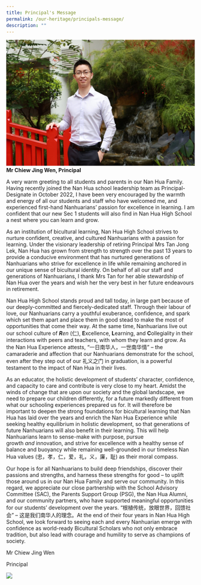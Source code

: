 ```yaml
---
title: Principal's Message
permalink: /our-heritage/principals-message/
description: ""
---
```

![Mr Chiew Jing Wen, Principal](/images/Mr%20Chiew%20Jing%20Wen.jpg)**Mr Chiew Jing Wen, Principal**

A very warm greeting to all students and parents in our Nan Hua Family. Having recently joined the Nan Hua school leadership team as Principal-Designate in October 2022, I have been very encouraged by the warmth and energy of all our students and staff who have welcomed me, and experienced first-hand Nanhuarians’ passion for excellence in learning. I am confident that our new Sec 1 students will also find in Nan Hua High School a nest where you can learn and grow.  

As an institution of bicultural learning, Nan Hua High School strives to nurture confident, creative, and cultured Nanhuarians with a passion for learning. Under the visionary leadership of retiring Principal Mrs Tan Jong Lek, Nan Hua has grown from strength to strength over the past 13 years to provide a conducive environment that has nurtured generations of Nanhuarians who strive for excellence in life while remaining anchored in our unique sense of bicultural identity. On behalf of all our staff and generations of Nanhuarians, I thank Mrs Tan for her able stewardship of Nan Hua over the years and wish her the very best in her future endeavours in retirement.

Nan Hua High School stands proud and tall today, in large part because of our deeply-committed and fiercely-dedicated staff. Through their labour of love, our Nanhuarians carry a youthful exuberance, confidence, and spark which set them apart and place them in good stead to make the most of opportunities that come their way. At the same time, Nanhuarians live out our school culture of **_R_**_en_ (仁), **E**xcellence, **L**earning, and **C**ollegiality in their interactions with peers and teachers, with whom they learn and grow. As the Nan Hua Experience attests, “一日南华人，一世南华情” – the camaraderie and affection that our Nanhuarians demonstrate for the school, even after they step out of our 礼义之门 in graduation, is a powerful testament to the impact of Nan Hua in their lives.

As an educator, the holistic development of students’ character, confidence, and capacity to care and contribute is very close to my heart. Amidst the winds of change that are upon our society and the global landscape, we need to prepare our children differently, for a future markedly different from what our schooling experiences prepared us for. It will therefore be important to deepen the strong foundations for bicultural learning that Nan Hua has laid over the years and enrich the Nan Hua Experience while seeking healthy equilibrium in holistic development, so that generations of future Nanhuarians will also benefit in their learning. This will help Nanhuarians learn to sense-make with purpose, pursue growth _and_ innovation, and strive for excellence with a healthy sense of balance and buoyancy while remaining well-grounded in our timeless Nan Hua values (忠，孝，仁，爱，礼，义，廉，耻) as their moral compass.

Our hope is for all Nanhuarians to build deep friendships, discover their passions and strengths, and harness these strengths for good – to uplift those around us in our Nan Hua Family and serve our community. In this regard, we appreciate our close partnership with the School Advisory Committee (SAC), the Parents Support Group (PSG), the Nan Hua Alumni, and our community partners, who have supported meaningful opportunities for our students’ development over the years. “根植传统，放眼世界，回馈社会” – 这是我们南华人的理念。At the end of their four years in Nan Hua High School, we look forward to seeing each and every Nanhuarian emerge with confidence as world-ready Bicultural Scholars who not only embrace tradition, but also lead with courage and humility to serve as champions of society. 

Mr Chiew Jing Wen

Principal


![](https://nanhuahigh.moe.edu.sg/pix/spacer.gif)